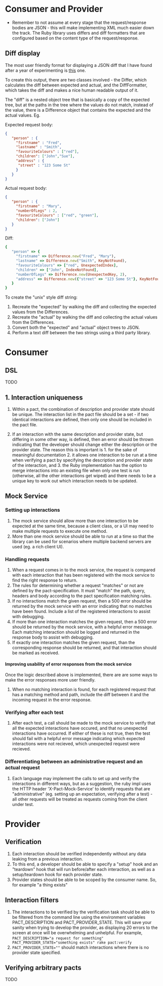 # Consumer and Provider

* Remember to not assume at every stage that the request/response bodies are JSON - this will make implementing XML much easier down the track. The Ruby library uses differs and diff formatters that are configured based on the content type of the request/response.

## Diff display

The most user friendly format for displaying a JSON diff that I have found after a year of experimenting is [this](https://github.com/realestate-com-au/pact/blob/master/documentation/configuration.md#unix) one.

To create this output, there are two classes involved - the Differ, which calculates the diff between expected and actual, and the DiffFormatter, which takes the diff and makes a nice human readable output of it.

The "diff" is a nested object tree that is basically a copy of the expected tree, but at the paths in the tree where the values do not match, instead of the value, there is a Difference object that contains the expected and the actual values. Eg.

Expected request body:

```json
{
   "person" : {
     "firstname" : "Fred",
     "lastname" : "Smith",
     "favouriteColours" : ["red"],
     "children": ["John","Sue"],
     "address" : {
      "street" : "123 Some St"
     }
   }
}

```

Actual request body:

```json
{
   "person" : {
     "firstname" : "Mary",
     "numberOfLegs" : 2,
     "favouriteColours" : ["red", "green"],
     "children": ["John"]
   }
}

```

Diff:

```ruby
{
   "person" => {
     "firstname" => Difference.new("Fred", "Mary"),
     "lastname" => Difference.new("Smith", KeyNotFound),
     "favouriteColours" => ["red", UnexpectedIndex],
     "children" => ["John", IndexNotFound],
     "numberOfLegs" => Difference.new(UnexpectedKey, 2),
     "address" => Difference.new({"street" => "123 Some St"}, KeyNotFound)
   }
}
```

To create the "unix" style diff string:

1. Recreate the "expected" by walking the diff and collecting the expected values from the Differences.
2. Recreate the "actual" by walking the diff and collecting the actual values from the Differences.
3. Convert both the "expected" and "actual" object trees to JSON.
4. Perform a text diff between the two strings using a third party library.


# Consumer

## DSL

TODO

## 1. Interaction uniqueness
1. Within a pact, the combination of description and provider state should be unique. The interaction list in the pact file should be a set - if two identical interactions are defined, then only one should be included in the pact file.

2. If an interaction with the same description and provider state, but differing in some other way, is defined, then an error should be thrown indicating that the developer should change either the description or the provider state. The reason this is important is 1. for the sake of meaningful documentation 2. it allows one interaction to be run at a time when verifying a pact by specifying the description and provider state of the interaction, and 3. the Ruby implementation has the option to merge interactions into an existing file when only one test is run (otherwise, all the other interactions get wiped) and there needs to be a unique key to work out which interaction needs to be updated.

## Mock Service

### Setting up interactions
1. The mock service should allow more than one interaction to be expected at the same time, because a client class, or a UI may need to make multiple requests to execute one method.
2. More than one mock service should be able to run at a time so that the library can be used for scenarios where multiple backend servers are used (eg. a rich client UI).

### Handling requests
1. When a request comes in to the mock service, the request is compared with each interaction that has been registered with the mock service to find the right response to return.
1. The rules for determining whether a request "matches" or not are defined by the pact-specification. It must "match" the path, query, headers and body according to the pact specification matching rules.
1. If no interactions match the given request, then a 500 error should be returned by the mock service with an error indicating that no matches have been found. Include a list of the registered interactions to assist with debugging.
1. If more than one interaction matches the given request, then a 500 error should be returned by the mock service, with a helpful error message. Each matching interaction should be logged and returned in the response body to assist with debugging.
1. If exactly one interaction matches the given request, than the corresponding response should be returned, and that interaction should be marked as received.

#### Improving usability of error responses from the mock service
Once the logic described above is implemented, there are are some ways to make the error responses more user friendly.
1. When no matching interaction is found, for each registered request that has a matching method and path, include the diff between it and the incoming request in the error response.

### Verifying after each test
1. After each test, a call should be made to the mock service to verify that all the expected interactions have occured, and that no unexpected interactions have occurred. If either of these is not true, then the test should fail with a helpful error message indicating which expected interactions were not recieved, which unexpected request were recieved.

### Differentiating between an administrative request and an actual request
1. Each language may implement the calls to set up and verify the interactions in different ways, but as a suggestion, the ruby impl uses the HTTP header 'X-Pact-Mock-Service' to identify requests that are "administrative" (eg. setting up an expectation, verifying after a test) - all other requests will be treated as requests coming from the client under test.

# Provider

## Verification
1. Each interaction should be verified independently without any data leaking from a previous interaction.
1. To this end, a developer should be able to specify a "setup" hook and an "teardown" hook that will run before/after each interaction, as well as a setup/teardown hook for each provider state. 
1. Provider states should be able to be scoped by the consumer name. So, for example "a thing exists" 
 
## Interaction filters

1. The interactions to be verified by the verification task should be able to be filtered from the command line using the environment variables PACT_DESCRIPTION and PACT_PROVIDER_STATE. This will save your sanity when trying to develop the provider, as displaying 20 errors to the screen at once will be overwhelming and unhelpful. For example, `PACT_DESCRIPTION="a request for something" PACT_PROVIDER_STATE="something exists" rake pact:verify`
1.  `PACT_PROVIDER_STATE=""` should match interactions where there is no provider state specified.

## Verifying arbitrary pacts

TODO

